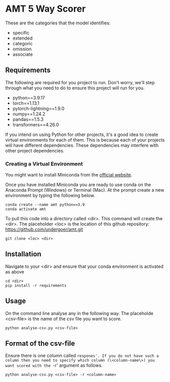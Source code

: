 # AMT 5 Way Scorer

These are the categories that the model identifies:

- specific 
- extended 
- categoric 
- omission 
- associate

## Requirements

The following are required for you project to run.
Don't worry, we'll step through what you need to do to ensure this project will run for you.

- python==3.9.17
- torch==1.13.1
- pytorch-lightning==1.9.0
- numpy==1.24.2
- pandas==1.5.3
- transformers==4.26.0

If you intend on using Python for other projects, it's a good idea to create virtual environments for each of them.
This is because each of your projects will have different dependencies.
These dependencies may interfere with other project dependencies.

### Creating a Virtual Environment

You might want to install Miniconda from the [official website](https://conda.io/projects/conda/en/latest/user-guide/install/index.html#id2).

Once you have installed Miniconda you are ready to use conda on the Anaconda Prompt (Windows) or Terminal (Mac).
At the prompt create a new environment by typing the following below.

    conda create --name amt python==3.9
    conda activate amt

To pull this code into a directory called \<dir\>. This command will create the \<dir\>. The placeholder \<loc\> is the location of this github repository: https://github.com/undergoer/amt.git

    git clone <loc> <dir>

## Installation

Navigate to your \<dir\> and ensure that your conda environment is activated as above

    cd <dir>
    pip install -r requirements

## Usage

On the command line analyse any <csv-file> in the following way. The placeholde \<csv-file\> is the name of the csv file you want to score.

    python analyse-csv.py <csv-file>

## Format of the csv-file

Ensure there is one column called `respones'. If you do not have such a column then you need to specify which column (\<column-name\>) you want scored with the `-r' argument as follows.

    python analyse-csv.py <csv-file> -r <column-name>


